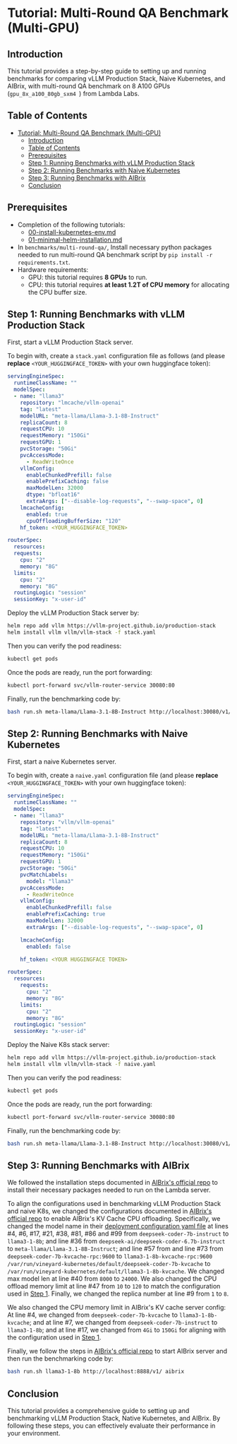 # Tutorial: Multi-Round QA Benchmark (Multi-GPU)

## Introduction

This tutorial provides a step-by-step guide to setting up and running benchmarks for comparing vLLM Production Stack, Naive Kubernetes, and AIBrix, with multi-round QA benchmark on 8 A100 GPUs (``gpu_8x_a100_80gb_sxm4
``) from Lambda Labs.

## Table of Contents

- [Tutorial: Multi-Round QA Benchmark (Multi-GPU)](#tutorial-multi-round-qa-benchmark-multi-gpu)
  - [Introduction](#introduction)
  - [Table of Contents](#table-of-contents)
  - [Prerequisites](#prerequisites)
  - [Step 1: Running Benchmarks with vLLM Production Stack](#step-1-running-benchmarks-with-vllm-production-stack)
  - [Step 2: Running Benchmarks with Naive Kubernetes](#step-2-running-benchmarks-with-naive-kubernetes)
  - [Step 3: Running Benchmarks with AIBrix](#step-3-running-benchmarks-with-aibrix)
  - [Conclusion](#conclusion)

## Prerequisites

- Completion of the following tutorials:
  - [00-install-kubernetes-env.md](00-install-kubernetes-env.md)
  - [01-minimal-helm-installation.md](01-minimal-helm-installation.md)
- In `benchmarks/multi-round-qa/`, Install necessary python packages needed to run multi-round QA benchmark script by `pip install -r requirements.txt`.
- Hardware requirements:
  - GPU: this tutorial requires **8 GPUs** to run.
  - CPU: this tutorial requires **at least 1.2T of CPU memory** for allocating the CPU buffer size.

## Step 1: Running Benchmarks with vLLM Production Stack

First, start a vLLM Production Stack server.

To begin with, create a `stack.yaml` configuration file as follows (and please **replace** ``<YOUR_HUGGINGFACE_TOKEN>`` with your own huggingface token):

```yaml
servingEngineSpec:
  runtimeClassName: ""
  modelSpec:
  - name: "llama3"
    repository: "lmcache/vllm-openai"
    tag: "latest"
    modelURL: "meta-llama/Llama-3.1-8B-Instruct"
    replicaCount: 8
    requestCPU: 10
    requestMemory: "150Gi"
    requestGPU: 1
    pvcStorage: "50Gi"
    pvcAccessMode:
      - ReadWriteOnce
    vllmConfig:
      enableChunkedPrefill: false
      enablePrefixCaching: false
      maxModelLen: 32000
      dtype: "bfloat16"
      extraArgs: ["--disable-log-requests", "--swap-space", 0]
    lmcacheConfig:
      enabled: true
      cpuOffloadingBufferSize: "120"
    hf_token: <YOUR_HUGGINGFACE_TOKEN>

routerSpec:
  resources:
  requests:
    cpu: "2"
    memory: "8G"
  limits:
    cpu: "2"
    memory: "8G"
  routingLogic: "session"
  sessionKey: "x-user-id"
```

Deploy the vLLM Production Stack server by:

```bash
helm repo add vllm https://vllm-project.github.io/production-stack
helm install vllm vllm/vllm-stack -f stack.yaml
```

Then you can verify the pod readiness:

```bash
kubectl get pods
```

Once the pods are ready, run the port forwarding:

```bash
kubectl port-forward svc/vllm-router-service 30080:80
```

Finally, run the benchmarking code by:

```bash
bash run.sh meta-llama/Llama-3.1-8B-Instruct http://localhost:30080/v1/ stack
```

## Step 2: Running Benchmarks with Naive Kubernetes

First, start a naive Kubernetes server.

To begin with, create a `naive.yaml` configuration file (and please **replace** ``<YOUR_HUGGINGFACE_TOKEN>`` with your own huggingface token):

```yaml
servingEngineSpec:
  runtimeClassName: ""
  modelSpec:
  - name: "llama3"
    repository: "vllm/vllm-openai"
    tag: "latest"
    modelURL: "meta-llama/Llama-3.1-8B-Instruct"
    replicaCount: 8
    requestCPU: 10
    requestMemory: "150Gi"
    requestGPU: 1
    pvcStorage: "50Gi"
    pvcMatchLabels:
      model: "llama3"
    pvcAccessMode:
      - ReadWriteOnce
    vllmConfig:
      enableChunkedPrefill: false
      enablePrefixCaching: true
      maxModelLen: 32000
      extraArgs: ["--disable-log-requests", "--swap-space", 0]

    lmcacheConfig:
      enabled: false

    hf_token: <YOUR HUGGINGFACE TOKEN>

routerSpec:
  resources:
    requests:
      cpu: "2"
      memory: "8G"
    limits:
      cpu: "2"
      memory: "8G"
  routingLogic: "session"
  sessionKey: "x-user-id"
```

Deploy the Naive K8s stack server:

```bash
helm repo add vllm https://vllm-project.github.io/production-stack
helm install vllm vllm/vllm-stack -f naive.yaml
```

Then you can verify the pod readiness:

```bash
kubectl get pods
```

Once the pods are ready, run the port forwarding:

```bash
kubectl port-forward svc/vllm-router-service 30080:80
```

Finally, run the benchmarking code by:

```bash
bash run.sh meta-llama/Llama-3.1-8B-Instruct http://localhost:30080/v1/ native
```

## Step 3: Running Benchmarks with AIBrix

We followed the installation steps documented in [AIBrix's official repo](https://aibrix.readthedocs.io/latest/getting_started/installation/lambda.html) to install their necessary packages needed to run on the Lambda server.

To align the configurations used in benchmarking vLLM Production Stack and naive K8s, we changed the configurations documented in [AIBrix's official repo](https://aibrix.readthedocs.io/latest/features/distributed-kv-cache.html) to enable AIBrix's KV Cache CPU offloading.
Specifically, we changed the model name in their [deployment configuration yaml file](https://aibrix.readthedocs.io/latest/features/distributed-kv-cache.html) at lines #4, #6, #17, #21, #38, #81, #86 and #99 from `deepseek-coder-7b-instruct` to `llama3-1-8b`; and line #36 from `deepseek-ai/deepseek-coder-6.7b-instruct` to `meta-llama/Llama-3.1-8B-Instruct`; and line #57 from and line #73 from `deepseek-coder-7b-kvcache-rpc:9600` to `llama3-1-8b-kvcache-rpc:9600` `/var/run/vineyard-kubernetes/default/deepseek-coder-7b-kvcache` to `/var/run/vineyard-kubernetes/default/llama3-1-8b-kvcache`.
We changed max model len at line #40 from `8000` to `24000`.
We also changed the CPU offload memory limit at line #47 from `10` to `120` to match the configuration used in [Step 1](#step-1-running-benchmarks-with-vllm-production-stack).
Finally, we changed the replica number at line #9 from `1` to `8`.

We also changed the CPU memory limit in AIBrix's KV cache server config: At line #4, we changed from `deepseek-coder-7b-kvcache` to `llama3-1-8b-kvcache`; and at line #7, we changed from `deepseek-coder-7b-instruct` to `llama3-1-8b`; and at line #17, we changed from `4Gi` to `150Gi` for aligning with the configuration used in [Step 1](#step-1-running-benchmarks-with-vllm-production-stack).

Finally, we follow the steps in [AIBrix's official repo](https://aibrix.readthedocs.io/latest/getting_started/installation/lambda.html) to start AIBrix server and then run the benchmarking code by:

```bash
bash run.sh llama3-1-8b http://localhost:8888/v1/ aibrix
```

## Conclusion

This tutorial provides a comprehensive guide to setting up and benchmarking vLLM Production Stack, Native Kubernetes, and AIBrix. By following these steps, you can effectively evaluate their performance in your environment.
